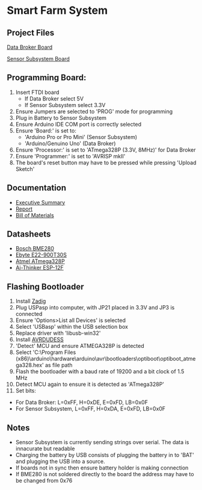 # Smart Farm System
## Project Files
[Data Broker Board](https://easyeda.com/lissington4/smart-farm-schematic-data-broker)

[Sensor Subsystem Board](https://easyeda.com/lissington4/smart-farm-schematic)

## Programming Board:
1. Insert FTDI board
   * If Data Broker select 5V
   * If Sensor Subsystem select 3.3V
2. Ensure Jumpers are selected to 'PROG' mode for programming
3. Plug in Battery to Sensor Subsystem
4. Ensure Arduino IDE COM port is correctly selected
5. Ensure 'Board:' is set to:
   * 'Arduino Pro or Pro Mini' (Sensor Subsystem)
   * 'Arduino/Genuino Uno'  (Data Broker)
6. Ensure 'Processor:' is set to 'ATmega328P (3.3V, 8MHz)' for Data Broker
7. Ensure 'Programmer:' is set to 'AVRISP mkII'
8. The board's reset button may have to be pressed while pressing 'Upload Sketch'
## Documentation
* [Executive Summary](https://docs.google.com/document/d/1e9hxD1EgtwhdI2ElwgMCJGJI10CNnTmsidURxNL1KP8/edit?usp=sharing)
* [Report](https://docs.google.com/document/d/1hib91_5W7olT_gy1vOQjhlBxqv88XaVicgFhEBmSrUQ/edit?usp=sharing)
* [Bill of Materials](https://docs.google.com/spreadsheets/d/1ZyjLawHQprvmQZ0Cbc97jp_R3VOazbsFH6kYA6FA8nM/edit?usp=sharing)
## Datasheets
* [Bosch BME280](https://www.bosch-sensortec.com/media/boschsensortec/downloads/datasheets/bst-bme280-ds002.pdf)
* [Ebyte E22-900T30S](http://www.ebyte.com/en/downpdf.aspx?id=485)
* [Atmel ATmega328P](http://ww1.microchip.com/downloads/en/DeviceDoc/Atmel-7810-Automotive-Microcontrollers-ATmega328P_Datasheet.pdf)
* [Ai-Thinker ESP-12F](http://file.elecfans.com/web1/M00/91/F3/o4YBAFzdEFaAKJx0ABJWYqWPp88163.pdf?filename=ESP-12F%28ESP8266MOD%29_Ai-Thinker.pdf)
## Flashing Bootloader
1. Install [Zadig](https://zadig.akeo.ie/)
2. Plug USPasp into computer, with JP21 placed in 3.3V and JP3 is connected
3. Ensure 'Options>List all Devices' is selected
4. Select 'USBasp' within the USB selection box
5. Replace driver with 'libusb-win32'
6. Install [AVRDUDESS](https://blog.zakkemble.net/avrdudess-a-gui-for-avrdude/)
7. 'Detect' MCU and ensure ATMEGA328P is detected
8. Select 'C:\Program Files (x86)\arduino\hardware\arduino\avr\bootloaders\optiboot\optiboot_atmega328.hex' as file path
9. Flash the bootloader with a baud rate of 19200 and a bit clock of 1.5 MHz
10. Detect MCU again to ensure it is detected as 'ATmega328P'
11. Set bits:
  * For Data Broker: L=0xFF, H=0xDE, E=0xFD, LB=0x0F
  * For Sensor Subsystem, L=0xFF, H=0xDA, E=0xFD, LB=0x0F

## Notes
* Sensor Subsystem is currently sending strings over serial. The data is innacurate but readable
* Charging the battery by USB consists of plugging the battery in to 'BAT' and plugging the USB into a source.
* If boards not in sync then ensure battery holder is making connection
* If BME280 is not soldered directly to the board the address may have to be changed from 0x76
